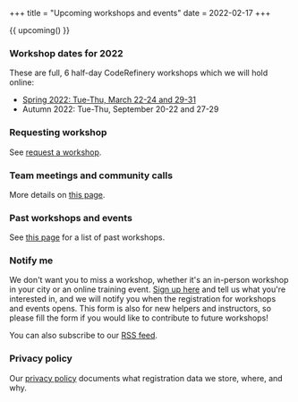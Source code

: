 +++
title = "Upcoming workshops and events"
date = 2022-02-17
+++

{{ upcoming() }}


### Workshop dates for 2022

These are full, 6 half-day CodeRefinery workshops which we will hold online:

<!-- If you edit this section, also update the date on top of this page. This
is important for RSS feed. -->

- [Spring 2022: Tue-Thu, March 22-24 and 29-31](https://coderefinery.github.io/2022-03-22-workshop/)
- Autumn 2022: Tue-Thu, September 20-22 and 27-29


### Requesting workshop

See [request a workshop](/workshops/request/).


### Team meetings and community calls

More details on [this page](/organization/meetings/).


### Past workshops and events

See [this page](/workshops/past/) for a list of past workshops.


### Notify me

We don't want you to miss a workshop, whether it's an in-person
workshop in your city or an online training event. [Sign up
here](https://indico.neic.no/event/135/surveys/36) and tell us what
you're interested in, and we will notify you when the registration for
workshops and events opens. This form is also for new
helpers and instructors, so please fill the form if you would like to
contribute to future workshops!

You can also subscribe to our [RSS feed](/atom.xml).


### Privacy policy

Our [privacy policy](/privacy-policy/)
documents what registration data we store, where, and why.
